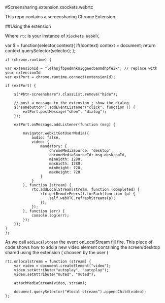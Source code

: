 #Screensharing.extension.xsockets.webrtc

This repo contains a screensharing Chrome Extension.

##Using the extension 

Where `rtc` is your instance of `XSockets.WebRTC` 

    

   var $ = function(selector,context){
     		if(!context) context = document;
     		return context.querySelector(selector);
    }; 

    if (chrome.runtime) {

    var extensionId = "lelhnjfbpedmhkniggeecbammdhpfeik"; // replace with your extensionId
    var extPort = chrome.runtime.connect(extensionId);

    if (extPort) {

        $("#btn-screenshare").classList.remove("hide");

        // post a message to the extension ; show the dialog 
        $("somebutton").addEventListener("click", function () {
            extPort.postMessage("show", "dialog");
        });

        extPort.onMessage.addListener(function (msg) {

            navigator.webkitGetUserMedia({
                audio: false,
                video: {
                    mandatory: {
                        chromeMediaSource: 'desktop',
                        chromeMediaSourceId: msg.desktopId,
                        minWidth: 1280,
                        maxWidth: 1280,
                        minHeight: 720,
                        maxHeight: 720
                    }
                }
            }, function (stream) {
                rtc.addLocalStream(stream, function (completed) {
                    rtc.getRemotePeers().forEach(function (p) {
                        self.webRTC.refreshStreams(p);
                    });
                });
            }, function (err) {
                console.log(err);
            });
        });
    }
    };


As we call `addLocalStream` the event onLocalStream fill fire.  This piece of code shows how to add a new video element containing the screen/desktop shared using the extension ( choosen by the user )

    
    rtc.onlocalstream = function (stream) {
	    var video = document.createElement("video");
	    video.setAttribute("autoplay", "autoplay");
	    video.setAttribute("muted", "muted");

	    attachMediaStream(video, stream);

	    document.querySelector("#local-streams").appendChild(video);
    };
   
